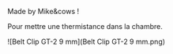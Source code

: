 Made by Mike&cows !

Pour mettre une thermistance dans la chambre.

![Belt Clip GT-2 9 mm](Belt Clip GT-2 9 mm.png)
